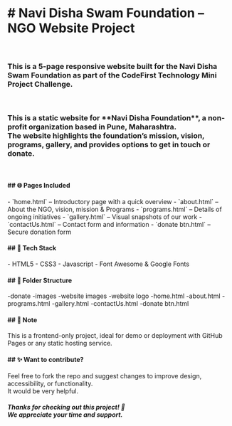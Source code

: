 <h1># Navi Disha Swam Foundation – NGO Website Project</h1> <br>
<h3>This is a 5-page responsive website built for the Navi Disha Swam Foundation as part of the CodeFirst Technology Mini Project Challenge.</h3><br>
<p><h3>This is a static website for **Navi Disha Foundation**, a non-profit organization based in Pune, Maharashtra.<br>
  The website highlights the foundation’s mission, vision, programs, gallery, and provides options to get in touch or donate.</h3>
  <br>
<h4>## 🌐 Pages Included</h4>
- `home.html` – Introductory page with a quick overview
- `about.html` – About the NGO, vision, mission & Programs
- `programs.html` – Details of ongoing initiatives
- `gallery.html` – Visual snapshots of our work
- `contactUs.html` – Contact form and information
- `donate btn.html` – Secure donation form
<br>
<h4>## 🎨 Tech Stack</h4>
- HTML5
- CSS3
- Javascript
- Font Awesome & Google Fonts
<br>
<h4>## 📁 Folder Structure</h4>
<!-- image files -->
-donate
-images
-website images
-website logo
<!--code files -->
-home.html
-about.html
-programs.html
-gallery.html
-contactUs.html
-donate btn.html
<br>
<h4>## 📌 Note</h4>
This is a frontend-only project, ideal for demo or deployment with GitHub Pages or any static hosting service.
<br>
<h4>## ✨ Want to contribute?</h4>
Feel free to fork the repo and suggest changes to improve design, accessibility, or functionality.<br>
It would be very helpful.
</p>
<p>
<h5>Thanks for checking out this project! 🌱<br>  
We appreciate your time and support.</h5>
</p>

